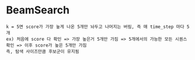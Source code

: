 # BeamSearch
    k = 5면 score가 가장 높게 나온 5개만 놔두고 나머지는 버림, 즉 매 time_step 마다 5개
    ex) 처음에 score 다 확인 => 가장 높은거 5개만 가짐 => 5개에서의 가능한 모든 시퀀스 확인 => 이후 score가 높은 5개만 가짐
    즉, 탐색 사이즈만큼 후보군이 유지됨
